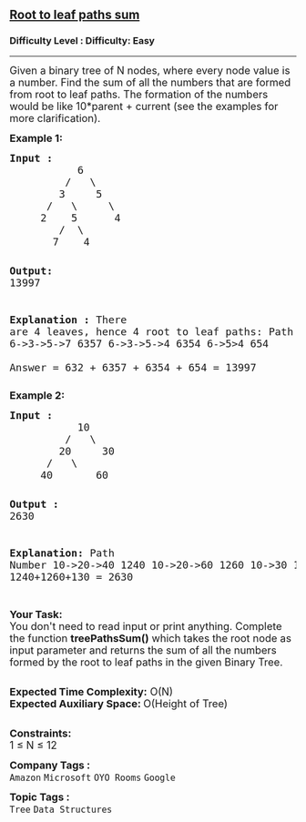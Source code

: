 <h2><a href="https://www.geeksforgeeks.org/problems/root-to-leaf-paths-sum/1?page=5&category=Tree&difficulty=Easy,Medium&sortBy=submissions">Root to leaf paths sum</a></h2><h3>Difficulty Level : Difficulty: Easy</h3><hr><div class="problems_problem_content__Xm_eO"><p><span style="font-size: 18px;">Given a binary tree of N nodes, where every node value is a number. Find the sum of all the numbers that are formed from root to leaf paths. The formation of the numbers would be like 10*parent + current (see the examples for more clarification).</span></p>
<p><strong><span style="font-size: 18px;">Example 1:</span></strong></p>
<pre><span style="font-size: 18px;"><strong>Input :      </strong>
           6                               
         /   \                          
        3     5                      
      /   \     \
     2    5      4             
        /  \                        
       7    4  </span>

<span style="font-size: 18px;"><strong>Output:</strong> 13997</span>

<span style="font-size: 18px;"><strong>Explanation :</strong>
There are 4 leaves, hence 4 root to leaf paths:
Path                      Number
6-&gt;3-&gt;2                   632
6-&gt;3-&gt;5-&gt;7                6357
6-&gt;3-&gt;5-&gt;4                6354
6-&gt;5&gt;4                    654   
Answer = 632 + 6357 + 6354 + 654 = 13997 </span></pre>
<p><strong><span style="font-size: 18px;">Example 2:</span></strong></p>
<pre><span style="font-size: 18px;"><strong>Input :    </strong>
           10                               
         /   \                          
        20     30                      
      /   \     
     40       60    </span>

<span style="font-size: 18px;"><strong>Output :</strong>  2630</span>

<span style="font-size: 18px;"><strong>Explanation:</strong>
Path                      Number
10-&gt;20-&gt;40                1240
10-&gt;20-&gt;60                1260
10-&gt;30                    130
1240+1260+130 = 2630</span></pre>
<p><br><span style="font-size: 18px;"><strong>Your Task: &nbsp;</strong><br>You don't need to read input or print anything. Complete the function <strong>treePathsSum()</strong> which takes the root node as input parameter and returns the sum of all the numbers formed by the root to leaf paths in the given Binary Tree.</span></p>
<p><br><span style="font-size: 18px;"><strong>Expected Time Complexity:</strong> O(N)<br><strong>Expected Auxiliary Space: </strong>O(Height of Tree)</span></p>
<p><br><span style="font-size: 18px;"><strong>Constraints:</strong><br>1 ≤ N ≤ 12</span></p></div><p><span style=font-size:18px><strong>Company Tags : </strong><br><code>Amazon</code>&nbsp;<code>Microsoft</code>&nbsp;<code>OYO Rooms</code>&nbsp;<code>Google</code>&nbsp;<br><p><span style=font-size:18px><strong>Topic Tags : </strong><br><code>Tree</code>&nbsp;<code>Data Structures</code>&nbsp;